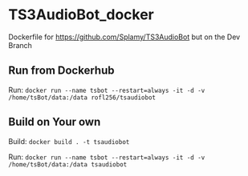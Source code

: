 # TS3AudioBot_docker

Dockerfile for https://github.com/Splamy/TS3AudioBot but on the Dev Branch

## Run from Dockerhub
Run: `docker run --name tsbot --restart=always -it -d -v /home/tsBot/data:/data rofl256/tsaudiobot`

## Build on Your own
Build: `docker build . -t tsaudiobot`

Run: `docker run --name tsbot --restart=always -it -d -v /home/tsBot/data:/data tsaudiobot`
